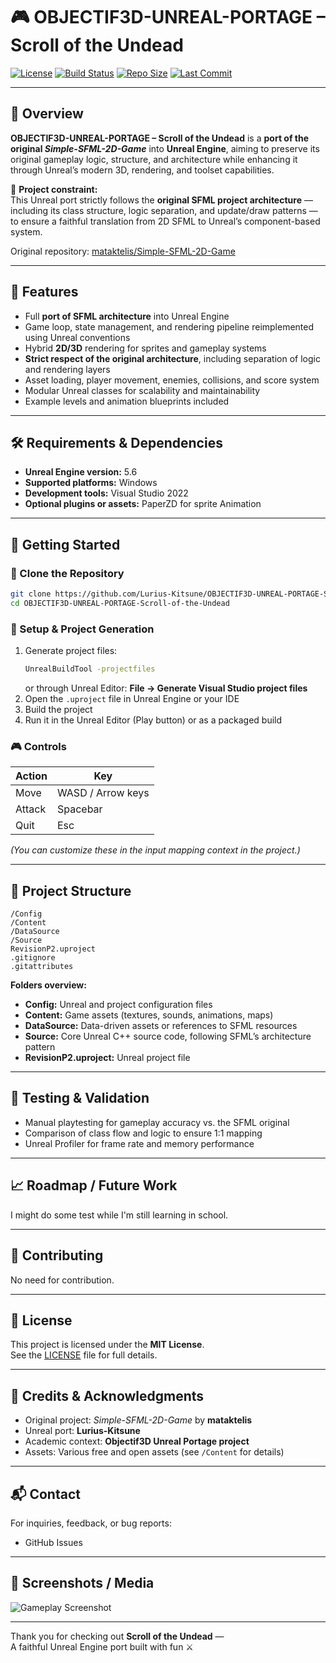 # 🎮 OBJECTIF3D-UNREAL-PORTAGE – Scroll of the Undead

[![License](https://img.shields.io/badge/license-MIT-blue.svg)](#license)
[![Build Status](https://img.shields.io/github/actions/workflow/status/Lurius-Kitsune/OBJECTIF3D-UNREAL-PORTAGE-Scroll-of-the-Undead/build.yml?branch=master)](https://github.com/Lurius-Kitsune/OBJECTIF3D-UNREAL-PORTAGE-Scroll-of-the-Undead/actions)
[![Repo Size](https://img.shields.io/github/repo-size/Lurius-Kitsune/OBJECTIF3D-UNREAL-PORTAGE-Scroll-of-the-Undead)](https://github.com/Lurius-Kitsune/OBJECTIF3D-UNREAL-PORTAGE-Scroll-of-the-Undead)
[![Last Commit](https://img.shields.io/github/last-commit/Lurius-Kitsune/OBJECTIF3D-UNREAL-PORTAGE-Scroll-of-the-Undead)](https://github.com/Lurius-Kitsune/OBJECTIF3D-UNREAL-PORTAGE-Scroll-of-the-Undead/commits)

---

## 📖 Overview

**OBJECTIF3D-UNREAL-PORTAGE – Scroll of the Undead** is a **port of the original _Simple-SFML-2D-Game_** into **Unreal Engine**, aiming to preserve its original gameplay logic, structure, and architecture while enhancing it through Unreal’s modern 3D, rendering, and toolset capabilities.

🔧 **Project constraint:**  
This Unreal port strictly follows the **original SFML project architecture** — including its class structure, logic separation, and update/draw patterns — to ensure a faithful translation from 2D SFML to Unreal’s component-based system.

Original repository: [mataktelis/Simple-SFML-2D-Game](https://github.com/mataktelis/Simple-SFML-2D-Game)

---

## 🧩 Features

- Full **port of SFML architecture** into Unreal Engine  
- Game loop, state management, and rendering pipeline reimplemented using Unreal conventions  
- Hybrid **2D/3D** rendering for sprites and gameplay systems  
- **Strict respect of the original architecture**, including separation of logic and rendering layers  
- Asset loading, player movement, enemies, collisions, and score system  
- Modular Unreal classes for scalability and maintainability  
- Example levels and animation blueprints included  

---

## 🛠️ Requirements & Dependencies

- **Unreal Engine version:** 5.6 
- **Supported platforms:** Windows  
- **Development tools:** Visual Studio 2022 
- **Optional plugins or assets:** PaperZD for sprite Animation 

---

## 🚀 Getting Started

### 🎯 Clone the Repository

```bash
git clone https://github.com/Lurius-Kitsune/OBJECTIF3D-UNREAL-PORTAGE-Scroll-of-the-Undead.git
cd OBJECTIF3D-UNREAL-PORTAGE-Scroll-of-the-Undead
```

### 🧱 Setup & Project Generation

1. Generate project files:
   ```bash
   UnrealBuildTool -projectfiles
   ```
   or through Unreal Editor: **File → Generate Visual Studio project files**
2. Open the `.uproject` file in Unreal Engine or your IDE
3. Build the project
4. Run it in the Unreal Editor (Play button) or as a packaged build

### 🎮 Controls

| Action | Key |
|--------|-----|
| Move   | WASD / Arrow keys |
| Attack | Spacebar |
| Quit   | Esc |

*(You can customize these in the input mapping context in the project.)*

---

## 📂 Project Structure

```
/Config
/Content
/DataSource
/Source
RevisionP2.uproject
.gitignore
.gitattributes
```

**Folders overview:**

- **Config:** Unreal and project configuration files  
- **Content:** Game assets (textures, sounds, animations, maps)  
- **DataSource:** Data-driven assets or references to SFML resources  
- **Source:** Core Unreal C++ source code, following SFML’s architecture pattern  
- **RevisionP2.uproject:** Unreal project file  

---

## 🧪 Testing & Validation

- Manual playtesting for gameplay accuracy vs. the SFML original  
- Comparison of class flow and logic to ensure 1:1 mapping  
- Unreal Profiler for frame rate and memory performance  

---

## 📈 Roadmap / Future Work

I might do some test while I'm still learning in school.

---

## 🤝 Contributing
No need for contribution.

---

## 📜 License

This project is licensed under the **MIT License**.  
See the [LICENSE](LICENSE) file for full details.

---

## 🧾 Credits & Acknowledgments

- Original project: *Simple-SFML-2D-Game* by **mataktelis**  
- Unreal port: **Lurius-Kitsune**  
- Academic context: **Objectif3D Unreal Portage project**  
- Assets: Various free and open assets (see `/Content` for details)

---

## 📬 Contact

For inquiries, feedback, or bug reports:  
- GitHub Issues    

---

## 🎨 Screenshots / Media

![Gameplay Screenshot](./Content/Images/screenshot1.png)

---

Thank you for checking out **Scroll of the Undead** —  
A faithful Unreal Engine port built with fun ⚔️
